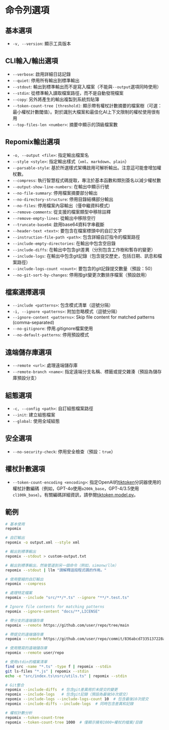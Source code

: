 # 命令列選項

## 基本選項
- `-v, --version`: 顯示工具版本

## CLI輸入/輸出選項
- `--verbose`: 啟用詳細日誌記錄
- `--quiet`: 停用所有輸出到標準輸出
- `--stdout`: 輸出到標準輸出而不是寫入檔案（不能與`--output`選項同時使用）
- `--stdin`: 從標準輸入讀取檔案路徑，而不是自動發現檔案
- `--copy`: 另外將產生的輸出複製到系統剪貼簿
- `--token-count-tree [threshold]`: 顯示帶有權杖計數摘要的檔案樹（可選：最小權杖計數閾值）。對於識別大檔案和最佳化AI上下文限制的權杖使用很有用
- `--top-files-len <number>`: 摘要中顯示的頂級檔案數

## Repomix輸出選項
- `-o, --output <file>`: 指定輸出檔案名
- `--style <style>`: 指定輸出樣式（`xml`、`markdown`、`plain`）
- `--parsable-style`: 基於所選樣式架構啟用可解析輸出。注意這可能會增加權杖數。
- `--compress`: 執行智慧程式碼提取，專注於基本函數和類別簽名以減少權杖數
- `--output-show-line-numbers`: 在輸出中顯示行號
- `--no-file-summary`: 停用檔案摘要部分輸出
- `--no-directory-structure`: 停用目錄結構部分輸出
- `--no-files`: 停用檔案內容輸出（僅中繼資料模式）
- `--remove-comments`: 從支援的檔案類型中移除註釋
- `--remove-empty-lines`: 從輸出中移除空行
- `--truncate-base64`: 啟用base64資料字串截斷
- `--header-text <text>`: 要包含在檔案標頭中的自訂文字
- `--instruction-file-path <path>`: 包含詳細自訂指令的檔案路徑
- `--include-empty-directories`: 在輸出中包含空目錄
- `--include-diffs`: 在輸出中包含git差異（分別包含工作樹和暫存的變更）
- `--include-logs`: 在輸出中包含git記錄（包含提交歷史，包括日期、訊息和檔案路徑）
- `--include-logs-count <count>`: 要包含的git記錄提交數量（預設：50）
- `--no-git-sort-by-changes`: 停用按git變更次數排序檔案（預設啟用）

## 檔案選擇選項
- `--include <patterns>`: 包含模式清單（逗號分隔）
- `-i, --ignore <patterns>`: 附加忽略模式（逗號分隔）
- `--ignore-content <patterns>`: Skip file content for matched patterns (comma-separated)
- `--no-gitignore`: 停用.gitignore檔案使用
- `--no-default-patterns`: 停用預設模式

## 遠端儲存庫選項
- `--remote <url>`: 處理遠端儲存庫
- `--remote-branch <name>`: 指定遠端分支名稱、標籤或提交雜湊（預設為儲存庫預設分支）

## 組態選項
- `-c, --config <path>`: 自訂組態檔案路徑
- `--init`: 建立組態檔案
- `--global`: 使用全域組態

## 安全選項
- `--no-security-check`: 停用安全檢查（預設：`true`）

## 權杖計數選項
- `--token-count-encoding <encoding>`: 指定OpenAI的[tiktoken](https://github.com/openai/tiktoken)分詞器使用的權杖計數編碼（例如，GPT-4o使用`o200k_base`，GPT-4/3.5使用`cl100k_base`）。有關編碼詳細資訊，請參閱[tiktoken model.py](https://github.com/openai/tiktoken/blob/main/tiktoken/model.py#L24)。


## 範例

```bash
# 基本使用
repomix

# 自訂輸出
repomix -o output.xml --style xml

# 輸出到標準輸出
repomix --stdout > custom-output.txt

# 輸出到標準輸出，然後管道到另一個命令（例如，simonw/llm）
repomix --stdout | llm "請解釋這段程式碼的作用。"

# 使用壓縮的自訂輸出
repomix --compress

# 處理特定檔案
repomix --include "src/**/*.ts" --ignore "**/*.test.ts"

# Ignore file contents for matching patterns
repomix --ignore-content "docs/**,LICENSE"

# 帶分支的遠端儲存庫
repomix --remote https://github.com/user/repo/tree/main

# 帶提交的遠端儲存庫
repomix --remote https://github.com/user/repo/commit/836abcd7335137228ad77feb28655d85712680f1

# 使用簡寫的遠端儲存庫
repomix --remote user/repo

# 使用stdin的檔案清單
find src -name "*.ts" -type f | repomix --stdin
git ls-files "*.js" | repomix --stdin
echo -e "src/index.ts\nsrc/utils.ts" | repomix --stdin

# Git整合
repomix --include-diffs  # 包含git差異用於未提交的變更
repomix --include-logs   # 包含git記錄（預設為最後50次提交）
repomix --include-logs --include-logs-count 10  # 包含最後10次提交
repomix --include-diffs --include-logs  # 同時包含差異和記錄

# 權杖計數分析
repomix --token-count-tree
repomix --token-count-tree 1000  # 僅顯示擁有1000+權杖的檔案/目錄
```

